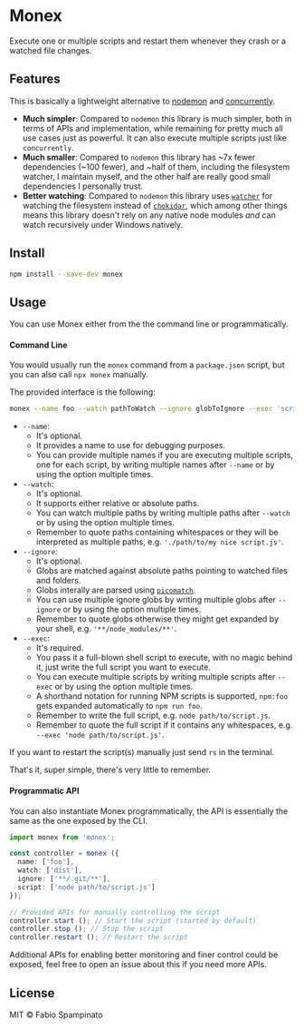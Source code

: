 # Monex

Execute one or multiple scripts and restart them whenever they crash or a watched file changes.

## Features

This is basically a lightweight alternative to [nodemon](https://github.com/remy/nodemon) and [concurrently](https://github.com/kimmobrunfeldt/concurrently).

- **Much simpler**: Compared to `nodemon` this library is much simpler, both in terms of APIs and implementation, while remaining for pretty much all use cases just as powerful. It can also execute multiple scripts just like `concurrently`.
- **Much smaller**: Compared to `nodemon` this library has ~7x fewer dependencies (~100 fewer), and ~half of them, including the filesystem watcher, I maintain myself, and the other half are really good small dependencies I personally trust.
- **Better watching**: Compared to `nodemon` this library uses [`watcher`](https://github.com/fabiospampinato/watcher) for watching the filesystem instead of [`chokidar`](https://github.com/paulmillr/chokidar), which among other things means this library doesn't rely on any native node modules _and_ can watch recursively under Windows natively.

## Install

```sh
npm install --save-dev monex
```

## Usage

You can use Monex either from the the command line or programmatically.

#### Command Line

You would usually run the `monex` command from a `package.json` script, but you can also call `npx monex` manually.

The provided interface is the following:

```sh
monex --name foo --watch pathToWatch --ignore globToIgnore --exec 'script to execute'
```

- `--name`:
  - It's optional.
  - It provides a name to use for debugging purposes.
  - You can provide multiple names if you are executing multiple scripts, one for each script, by writing multiple names after `--name` or by using the option multiple times.
- `--watch`:
  - It's optional.
  - It supports either relative or absolute paths.
  - You can watch multiple paths by writing multiple paths after `--watch` or by using the option multiple times.
  - Remember to quote paths containing whitespaces or they will be interpreted as multiple paths, e.g. `'./path/to/my nice script.js'`.
- `--ignore`:
  - It's optional.
  - Globs are matched against absolute paths pointing to watched files and folders.
  - Globs interally are parsed using [`picomatch`](https://github.com/micromatch/picomatch).
  - You can use multiple ignore globs by writing multiple globs after `--ignore` or by using the option multiple times.
  - Remember to quote globs otherwise they might get expanded by your shell, e.g. `'**/node_modules/**'`.
- `--exec`:
  - It's required.
  - You pass it a full-blown shell script to execute, with no magic behind it, just write the full script you want to execute.
  - You can execute multiple scripts by writing multiple scripts after `--exec` or by using the option multiple times.
  - A shorthand notation for running NPM scripts is supported, `npm:foo` gets expanded automatically to `npm run foo`.
  - Remember to write the full script, e.g. `node path/to/script.js`.
  - Remember to quote the full script if it contains any whitespaces, e.g. `--exec 'node path/to/script.js'`.

If you want to restart the script(s) manually just send `rs` in the terminal.

That's it, super simple, there's very little to remember.

#### Programmatic API

You can also instantiate Monex programmatically, the API is essentially the same as the one exposed by the CLI.

```ts
import monex from 'monex';

const controller = monex ({
  name: ['foo'],
  watch: ['dist'],
  ignore: ['**/.git/**'],
  script: ['node path/to/script.js']
});

// Provided APIs for manually controlling the script
controller.start (); // Start the script (started by default)
controller.stop (); // Stop the script
controller.restart (); // Restart the script
```

Additional APIs for enabling better monitoring and finer control could be exposed, feel free to open an issue about this if you need more APIs.

## License

MIT © Fabio Spampinato
